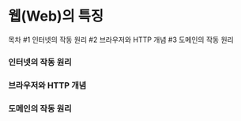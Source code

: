 # 웹(Web)의 특징

목차
#1 인터넷의 작동 원리
#2 브라우저와 HTTP 개념
#3 도메인의 작동 원리

### 인터넷의 작동 원리
### 브라우저와 HTTP 개념
### 도메인의 작동 원리
